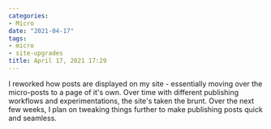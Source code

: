 ```yaml
---
categories:
- Micro
date: "2021-04-17"
tags:
- micro
- site-upgrades
title: April 17, 2021 17:29
---
```


I reworked how posts are displayed on my site - essentially moving over the micro-posts to a page of it's own. Over time with different publishing workflows and experimentations, the site's taken the brunt. Over the next few weeks, I plan on tweaking things further to make publishing posts quick and seamless.
